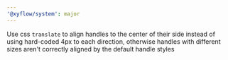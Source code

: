 ```yaml
---
'@xyflow/system': major
---
```


Use css `translate` to align handles to the center of their side instead of using hard-coded 4px to each direction, otherwise handles with different sizes aren't correctly aligned by the default handle styles
